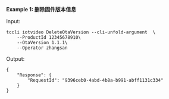 **Example 1: 删除固件版本信息**



Input: 

```
tccli iotvideo DeleteOtaVersion --cli-unfold-argument  \
    --ProductId 12345678910\
    --OtaVersion 1.1.1\
    --Operator zhangsan
```

Output: 
```
{
    "Response": {
        "RequestId": "9396ceb0-4abd-4b8a-b991-abff1131c334"
    }
}
```

